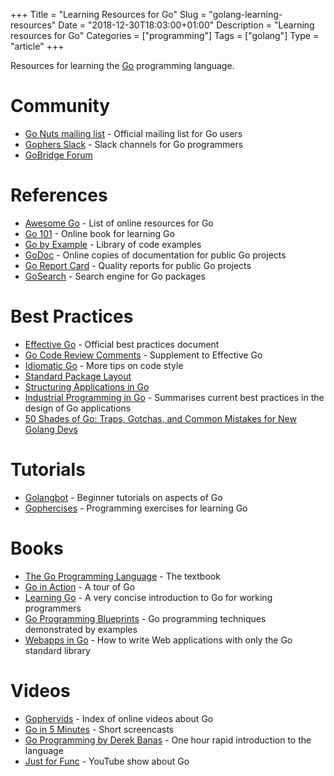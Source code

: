 +++
Title = "Learning Resources for Go"
Slug = "golang-learning-resources"
Date = "2018-12-30T18:03:00+01:00"
Description = "Learning resources for Go"
Categories = ["programming"]
Tags = ["golang"]
Type = "article"
+++

Resources for learning the [Go](https://golang.org/) programming language.

<!--more-->


# Community

- [Go Nuts mailing list](https://groups.google.com/forum/#%21forum/golang-nuts) -
  Official mailing list for Go users
- [Gophers Slack](https://gophers.slack.com) - Slack channels for Go programmers
- [GoBridge Forum](https://forum.golangbridge.org/)

# References

- [Awesome Go](https://awesome-go.com) - List of online resources for Go
- [Go 101](https://go101.org) - Online book for learning Go
- [Go by Example](https://gobyexample.com) - Library of code examples
- [GoDoc](https://godoc.org/) - Online copies of documentation for public Go projects
- [Go Report Card](https://goreportcard.com/) - Quality reports for public Go projects
- [GoSearch](https://go-search.org/) - Search engine for Go packages

# Best Practices

- [Effective Go](https://golang.org/doc/effective_go.html) - Official best practices
  document
- [Go Code Review Comments](https://github.com/golang/go/wiki/CodeReviewComments) -
  Supplement to Effective Go
- [Idiomatic Go](https://dmitri.shuralyov.com/idiomatic-go) - More tips on code style
- [Standard Package Layout](https://medium.com/@benbjohnson/standard-package-layout-7cdbc8391fc1)
- [Structuring Applications in Go](https://medium.com/@benbjohnson/structuring-applications-in-go-3b04be4ff091)
- [Industrial Programming in Go](https://peter.bourgon.org/go-for-industrial-programming/) -
  Summarises current best practices in the design of Go applications
- [50 Shades of Go: Traps, Gotchas, and Common Mistakes for New Golang Devs](http://devs.cloudimmunity.com/gotchas-and-common-mistakes-in-go-golang/)

# Tutorials

- [Golangbot](https://golangbot.com) - Beginner tutorials on aspects of Go
- [Gophercises](https://gophercises.com/) - Programming exercises for learning Go

# Books

- [The Go Programming Language](http://www.gopl.io/) - The textbook
- [Go in Action](https://www.manning.com/books/go-in-action) - A tour of Go
- [Learning Go](https://miek.nl/go/#) - A very concise introduction to Go for working
  programmers
- [Go Programming Blueprints](https://www.packtpub.com/application-development/go-programming-blueprints-second-edition) -
  Go programming techniques demonstrated by examples
- [Webapps in Go](https://github.com/thewhitetulip/web-dev-golang-anti-textbook/) - How
  to write Web applications with only the Go standard library

# Videos

- [Gophervids](http://gophervids.appspot.com/) - Index of online videos about Go
- [Go in 5 Minutes](https://www.goin5minutes.com) - Short screencasts
- [Go Programming by Derek Banas](https://youtu.be/CF9S4QZuV30?list=PLKPKsJOCS_IkEu5FX3hzo_A7eMbHXF68L) -
  One hour rapid introduction to the language
- [Just for Func](https://www.youtube.com/channel/UC_BzFbxG2za3bp5NRRRXJSw) - YouTube
  show about Go
